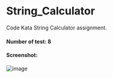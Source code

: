 # String_Calculator
Code Kata String Calculator assignment.

#### Number of test: 8

#### Screenshot:
![image](https://github.com/erhnaks/String_Calculator/assets/97620234/267449fe-3afd-4ff3-8cc4-79628b8866b0)
